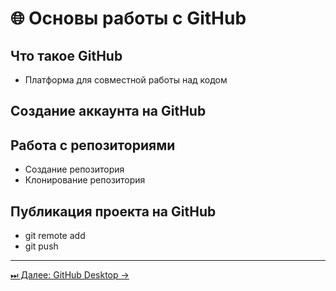 # 🌐 Основы работы с GitHub

## Что такое GitHub
- Платформа для совместной работы над кодом

## Создание аккаунта на GitHub

## Работа с репозиториями
- Создание репозитория
- Клонирование репозитория

## Публикация проекта на GitHub
- git remote add
- git push

---
[⏭ Далее: GitHub Desktop →](04_github_desktop.md)
